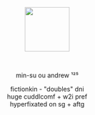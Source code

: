 <p align="center">
  <img width="100" src=https://64.media.tumblr.com/5fa1f32a3ce1eda5a0ac460c3da79952/2e8c9b62a9f0c3d6-08/s100x200/473bb97a6393079ff9cef0d8ccbffc2230371b97.pnj>
</p>
 
 
<p align="center">
min-su ou andrew ¹²⁵<br>
</p>

<p align="center">
fictionkin - "doubles" dni<br>
huge cuddlcomf + w2i pref<br>
hyperfixated on sg + aftg<br>
</p>
